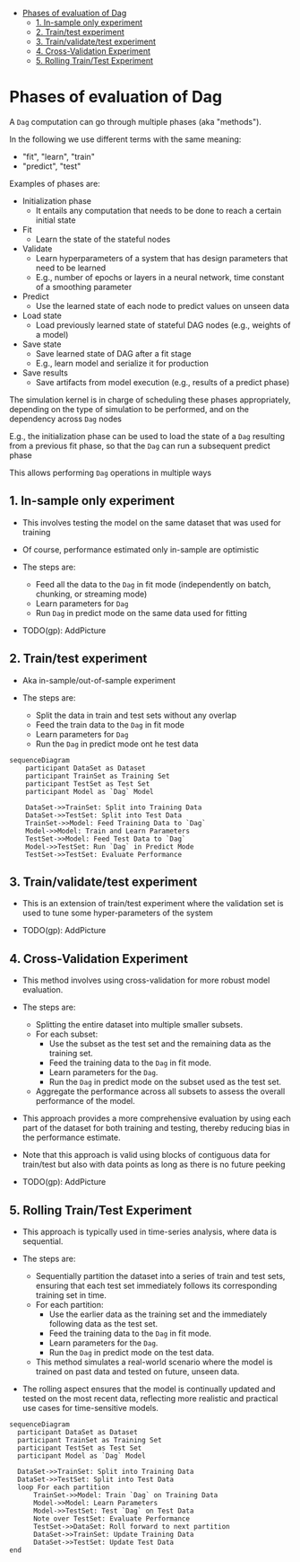 <!--ts-->
   * [Phases of evaluation of Dag](#phases-of-evaluation-of-dag)
      * [1. In-sample only experiment](#1-in-sample-only-experiment)
      * [2. Train/test experiment](#2-traintest-experiment)
      * [3. Train/validate/test experiment](#3-trainvalidatetest-experiment)
      * [4. Cross-Validation Experiment](#4-cross-validation-experiment)
      * [5. Rolling Train/Test Experiment](#5-rolling-traintest-experiment)



<!--te-->

# Phases of evaluation of Dag

A `Dag` computation can go through multiple phases (aka "methods").

In the following we use different terms with the same meaning:

- "fit", "learn", "train"
- "predict", "test"

Examples of phases are:

- Initialization phase
  - It entails any computation that needs to be done to reach a certain initial
    state
- Fit
  - Learn the state of the stateful nodes
- Validate
  - Learn hyperparameters of a system that has design parameters that need to be
    learned
  - E.g., number of epochs or layers in a neural network, time constant of a
    smoothing parameter
- Predict
  - Use the learned state of each node to predict values on unseen data
- Load state
  - Load previously learned state of stateful DAG nodes (e.g., weights of a
    model)
- Save state
  - Save learned state of DAG after a fit stage
  - E.g., learn model and serialize it for production
- Save results
  - Save artifacts from model execution (e.g., results of a predict phase)

The simulation kernel is in charge of scheduling these phases appropriately,
depending on the type of simulation to be performed, and on the dependency
across `Dag` nodes

E.g., the initialization phase can be used to load the state of a `Dag`
resulting from a previous fit phase, so that the `Dag` can run a subsequent
predict phase

This allows performing `Dag` operations in multiple ways

## 1. In-sample only experiment

- This involves testing the model on the same dataset that was used for training
- Of course, performance estimated only in-sample are optimistic
- The steps are:
  - Feed all the data to the `Dag` in fit mode (independently on batch,
    chunking, or streaming mode)
  - Learn parameters for `Dag`
  - Run `Dag` in predict mode on the same data used for fitting

- TODO(gp): AddPicture

## 2. Train/test experiment

- Aka in-sample/out-of-sample experiment

- The steps are:
  - Split the data in train and test sets without any overlap
  - Feed the train data to the `Dag` in fit mode
  - Learn parameters for `Dag`
  - Run the `Dag` in predict mode ont he test data

```mermaid
sequenceDiagram
    participant DataSet as Dataset
    participant TrainSet as Training Set
    participant TestSet as Test Set
    participant Model as `Dag` Model

    DataSet->>TrainSet: Split into Training Data
    DataSet->>TestSet: Split into Test Data
    TrainSet->>Model: Feed Training Data to `Dag`
    Model->>Model: Train and Learn Parameters
    TestSet->>Model: Feed Test Data to `Dag`
    Model->>TestSet: Run `Dag` in Predict Mode
    TestSet->>TestSet: Evaluate Performance
```

## 3. Train/validate/test experiment

- This is an extension of train/test experiment where the validation set is used
  to tune some hyper-parameters of the system

- TODO(gp): AddPicture

## 4. Cross-Validation Experiment

- This method involves using cross-validation for more robust model evaluation.

- The steps are:
  - Splitting the entire dataset into multiple smaller subsets.
  - For each subset:
    - Use the subset as the test set and the remaining data as the training set.
    - Feed the training data to the `Dag` in fit mode.
    - Learn parameters for the `Dag`.
    - Run the `Dag` in predict mode on the subset used as the test set.
  - Aggregate the performance across all subsets to assess the overall
    performance of the model.

- This approach provides a more comprehensive evaluation by using each part of
  the dataset for both training and testing, thereby reducing bias in the
  performance estimate.

- Note that this approach is valid using blocks of contiguous data for
  train/test but also with data points as long as there is no future peeking

- TODO(gp): AddPicture

## 5. Rolling Train/Test Experiment

- This approach is typically used in time-series analysis, where data is
  sequential.

- The steps are:
  - Sequentially partition the dataset into a series of train and test sets,
    ensuring that each test set immediately follows its corresponding training
    set in time.
  - For each partition:
    - Use the earlier data as the training set and the immediately following
      data as the test set.
    - Feed the training data to the `Dag` in fit mode.
    - Learn parameters for the `Dag`.
    - Run the `Dag` in predict mode on the test data.
  - This method simulates a real-world scenario where the model is trained on
    past data and tested on future, unseen data.

- The rolling aspect ensures that the model is continually updated and tested on
  the most recent data, reflecting more realistic and practical use cases for
  time-sensitive models.

```mermaid
sequenceDiagram
  participant DataSet as Dataset
  participant TrainSet as Training Set
  participant TestSet as Test Set
  participant Model as `Dag` Model

  DataSet->>TrainSet: Split into Training Data
  DataSet->>TestSet: Split into Test Data
  loop For each partition
      TrainSet->>Model: Train `Dag` on Training Data
      Model->>Model: Learn Parameters
      Model->>TestSet: Test `Dag` on Test Data
      Note over TestSet: Evaluate Performance
      TestSet->>DataSet: Roll forward to next partition
      DataSet->>TrainSet: Update Training Data
      DataSet->>TestSet: Update Test Data
end
```
